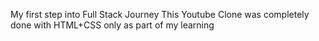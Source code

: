My first step into Full Stack Journey 
This Youtube Clone was completely done with HTML+CSS only as part of my learning